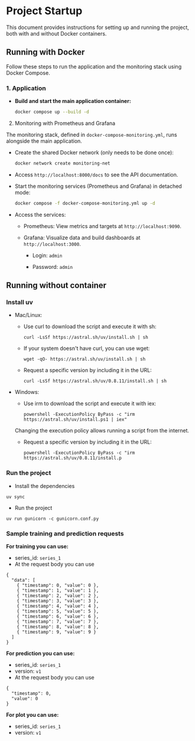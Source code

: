 # Project Startup

This document provides instructions for setting up and running the project, both with and without Docker containers.

## Running with Docker

Follow these steps to run the application and the monitoring stack using Docker Compose.

### 1. Application

- **Build and start the main application container:**
   ```sh
   docker compose up --build -d
   ```

2. Monitoring with Prometheus and Grafana

The monitoring stack, defined in `docker-compose-monitoring.yml`, runs alongside the main application.

- Create the shared Docker network (only needs to be done once):

    ```sh
    docker network create monitoring-net
    ```

- Access `http://localhost:8000/docs` to see the API documentation.

- Start the monitoring services (Prometheus and Grafana) in detached mode:

    ```sh
    docker compose -f docker-compose-monitoring.yml up -d
    ```

- Access the services:

    - Prometheus: View metrics and targets at `http://localhost:9090`.

    - Grafana: Visualize data and build dashboards at `http://localhost:3000`.

        - Login: `admin`

        - Password: `admin`

## Running without container

### Install uv

- Mac/Linux:
    - Use curl to download the script and execute it with sh:
 
        `curl -LsSf https://astral.sh/uv/install.sh | sh`

    - If your system doesn't have curl, you can use wget:

        `wget -qO- https://astral.sh/uv/install.sh | sh`
    
    - Request a specific version by including it in the URL:

        `curl -LsSf https://astral.sh/uv/0.8.11/install.sh | sh`

- Windows:
    - Use irm to download the script and execute it with iex:

        `powershell -ExecutionPolicy ByPass -c "irm https://astral.sh/uv/install.ps1 | iex"`

    Changing the execution policy allows running a script from the internet.

    - Request a specific version by including it in the URL:

        `powershell -ExecutionPolicy ByPass -c "irm https://astral.sh/uv/0.8.11/install.p`


### Run the project

- Install the dependencies

`uv sync`

- Run the project

`uv run gunicorn -c gunicorn.conf.py`


### Sample training and prediction requests

**For training you can use:**

- series_id: `series_1`
- At the request body you can use
```
{
  "data": [
    { "timestamp": 0, "value": 0 },
    { "timestamp": 1, "value": 1 },
    { "timestamp": 2, "value": 2 },
    { "timestamp": 3, "value": 3 },
    { "timestamp": 4, "value": 4 },
    { "timestamp": 5, "value": 5 },
    { "timestamp": 6, "value": 6 },
    { "timestamp": 7, "value": 7 },
    { "timestamp": 8, "value": 8 },
    { "timestamp": 9, "value": 9 }
  ]
}
```

**For prediction you can use:**

- series_id: `series_1`
- version: `v1`
- At the request body you can use
```
{
  "timestamp": 0,
  "value": 0
}
```

**For plot you can use:**

- series_id: `series_1`
- version: `v1`

